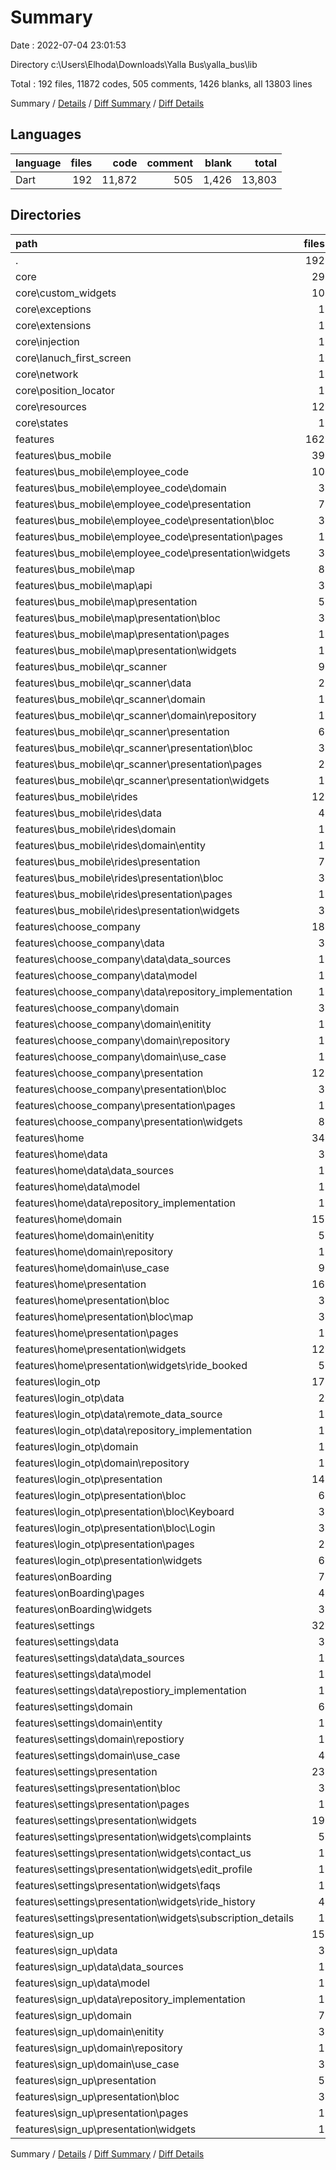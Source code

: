 # Summary

Date : 2022-07-04 23:01:53

Directory c:\\Users\\Elhoda\\Downloads\\Yalla Bus\\yalla_bus\\lib

Total : 192 files,  11872 codes, 505 comments, 1426 blanks, all 13803 lines

Summary / [Details](details.md) / [Diff Summary](diff.md) / [Diff Details](diff-details.md)

## Languages
| language | files | code | comment | blank | total |
| :--- | ---: | ---: | ---: | ---: | ---: |
| Dart | 192 | 11,872 | 505 | 1,426 | 13,803 |

## Directories
| path | files | code | comment | blank | total |
| :--- | ---: | ---: | ---: | ---: | ---: |
| . | 192 | 11,872 | 505 | 1,426 | 13,803 |
| core | 29 | 1,531 | 84 | 178 | 1,793 |
| core\\custom_widgets | 10 | 410 | 2 | 38 | 450 |
| core\\exceptions | 1 | 1 | 0 | 1 | 2 |
| core\\extensions | 1 | 183 | 26 | 25 | 234 |
| core\\injection | 1 | 126 | 0 | 23 | 149 |
| core\\lanuch_first_screen | 1 | 43 | 0 | 3 | 46 |
| core\\network | 1 | 16 | 0 | 4 | 20 |
| core\\position_locator | 1 | 18 | 32 | 15 | 65 |
| core\\resources | 12 | 717 | 24 | 63 | 804 |
| core\\states | 1 | 17 | 0 | 6 | 23 |
| features | 162 | 10,142 | 377 | 1,239 | 11,758 |
| features\\bus_mobile | 39 | 1,950 | 154 | 261 | 2,365 |
| features\\bus_mobile\\employee_code | 10 | 533 | 1 | 76 | 610 |
| features\\bus_mobile\\employee_code\\domain | 3 | 114 | 0 | 16 | 130 |
| features\\bus_mobile\\employee_code\\presentation | 7 | 419 | 1 | 60 | 480 |
| features\\bus_mobile\\employee_code\\presentation\\bloc | 3 | 121 | 1 | 38 | 160 |
| features\\bus_mobile\\employee_code\\presentation\\pages | 1 | 144 | 0 | 6 | 150 |
| features\\bus_mobile\\employee_code\\presentation\\widgets | 3 | 154 | 0 | 16 | 170 |
| features\\bus_mobile\\map | 8 | 482 | 4 | 67 | 553 |
| features\\bus_mobile\\map\\api | 3 | 89 | 0 | 14 | 103 |
| features\\bus_mobile\\map\\presentation | 5 | 393 | 4 | 53 | 450 |
| features\\bus_mobile\\map\\presentation\\bloc | 3 | 172 | 2 | 33 | 207 |
| features\\bus_mobile\\map\\presentation\\pages | 1 | 138 | 1 | 12 | 151 |
| features\\bus_mobile\\map\\presentation\\widgets | 1 | 83 | 1 | 8 | 92 |
| features\\bus_mobile\\qr_scanner | 9 | 392 | 1 | 49 | 442 |
| features\\bus_mobile\\qr_scanner\\data | 2 | 50 | 0 | 9 | 59 |
| features\\bus_mobile\\qr_scanner\\domain | 1 | 6 | 0 | 3 | 9 |
| features\\bus_mobile\\qr_scanner\\domain\\repository | 1 | 6 | 0 | 3 | 9 |
| features\\bus_mobile\\qr_scanner\\presentation | 6 | 336 | 1 | 37 | 374 |
| features\\bus_mobile\\qr_scanner\\presentation\\bloc | 3 | 64 | 1 | 22 | 87 |
| features\\bus_mobile\\qr_scanner\\presentation\\pages | 2 | 225 | 0 | 12 | 237 |
| features\\bus_mobile\\qr_scanner\\presentation\\widgets | 1 | 47 | 0 | 3 | 50 |
| features\\bus_mobile\\rides | 12 | 543 | 148 | 69 | 760 |
| features\\bus_mobile\\rides\\data | 4 | 105 | 0 | 14 | 119 |
| features\\bus_mobile\\rides\\domain | 1 | 10 | 147 | 4 | 161 |
| features\\bus_mobile\\rides\\domain\\entity | 1 | 10 | 147 | 4 | 161 |
| features\\bus_mobile\\rides\\presentation | 7 | 428 | 1 | 51 | 480 |
| features\\bus_mobile\\rides\\presentation\\bloc | 3 | 78 | 1 | 26 | 105 |
| features\\bus_mobile\\rides\\presentation\\pages | 1 | 91 | 0 | 7 | 98 |
| features\\bus_mobile\\rides\\presentation\\widgets | 3 | 259 | 0 | 18 | 277 |
| features\\choose_company | 18 | 788 | 40 | 105 | 933 |
| features\\choose_company\\data | 3 | 92 | 1 | 11 | 104 |
| features\\choose_company\\data\\data_sources | 1 | 23 | 0 | 4 | 27 |
| features\\choose_company\\data\\model | 1 | 40 | 0 | 4 | 44 |
| features\\choose_company\\data\\repository_implementation | 1 | 29 | 1 | 3 | 33 |
| features\\choose_company\\domain | 3 | 34 | 0 | 9 | 43 |
| features\\choose_company\\domain\\enitity | 1 | 17 | 0 | 3 | 20 |
| features\\choose_company\\domain\\repository | 1 | 6 | 0 | 2 | 8 |
| features\\choose_company\\domain\\use_case | 1 | 11 | 0 | 4 | 15 |
| features\\choose_company\\presentation | 12 | 662 | 39 | 85 | 786 |
| features\\choose_company\\presentation\\bloc | 3 | 105 | 32 | 38 | 175 |
| features\\choose_company\\presentation\\pages | 1 | 82 | 0 | 9 | 91 |
| features\\choose_company\\presentation\\widgets | 8 | 475 | 7 | 38 | 520 |
| features\\home | 34 | 2,776 | 84 | 333 | 3,193 |
| features\\home\\data | 3 | 449 | 2 | 45 | 496 |
| features\\home\\data\\data_sources | 1 | 134 | 0 | 15 | 149 |
| features\\home\\data\\model | 1 | 167 | 0 | 16 | 183 |
| features\\home\\data\\repository_implementation | 1 | 148 | 2 | 14 | 164 |
| features\\home\\domain | 15 | 195 | 73 | 55 | 323 |
| features\\home\\domain\\enitity | 5 | 70 | 73 | 23 | 166 |
| features\\home\\domain\\repository | 1 | 19 | 0 | 2 | 21 |
| features\\home\\domain\\use_case | 9 | 106 | 0 | 30 | 136 |
| features\\home\\presentation | 16 | 2,132 | 9 | 233 | 2,374 |
| features\\home\\presentation\\bloc | 3 | 698 | 0 | 146 | 844 |
| features\\home\\presentation\\bloc\\map | 3 | 698 | 0 | 146 | 844 |
| features\\home\\presentation\\pages | 1 | 42 | 3 | 5 | 50 |
| features\\home\\presentation\\widgets | 12 | 1,392 | 6 | 82 | 1,480 |
| features\\home\\presentation\\widgets\\ride_booked | 5 | 647 | 0 | 31 | 678 |
| features\\login_otp | 17 | 964 | 2 | 118 | 1,084 |
| features\\login_otp\\data | 2 | 49 | 0 | 8 | 57 |
| features\\login_otp\\data\\remote_data_source | 1 | 25 | 0 | 4 | 29 |
| features\\login_otp\\data\\repository_implementation | 1 | 24 | 0 | 4 | 28 |
| features\\login_otp\\domain | 1 | 6 | 0 | 5 | 11 |
| features\\login_otp\\domain\\repository | 1 | 6 | 0 | 5 | 11 |
| features\\login_otp\\presentation | 14 | 909 | 2 | 105 | 1,016 |
| features\\login_otp\\presentation\\bloc | 6 | 225 | 0 | 61 | 286 |
| features\\login_otp\\presentation\\bloc\\Keyboard | 3 | 86 | 0 | 27 | 113 |
| features\\login_otp\\presentation\\bloc\\Login | 3 | 139 | 0 | 34 | 173 |
| features\\login_otp\\presentation\\pages | 2 | 201 | 0 | 14 | 215 |
| features\\login_otp\\presentation\\widgets | 6 | 483 | 2 | 30 | 515 |
| features\\onBoarding | 7 | 302 | 1 | 42 | 345 |
| features\\onBoarding\\pages | 4 | 222 | 1 | 28 | 251 |
| features\\onBoarding\\widgets | 3 | 80 | 0 | 14 | 94 |
| features\\settings | 32 | 2,552 | 93 | 251 | 2,896 |
| features\\settings\\data | 3 | 306 | 0 | 38 | 344 |
| features\\settings\\data\\data_sources | 1 | 70 | 0 | 6 | 76 |
| features\\settings\\data\\model | 1 | 165 | 0 | 25 | 190 |
| features\\settings\\data\\repostiory_implementation | 1 | 71 | 0 | 7 | 78 |
| features\\settings\\domain | 6 | 111 | 0 | 35 | 146 |
| features\\settings\\domain\\entity | 1 | 53 | 0 | 16 | 69 |
| features\\settings\\domain\\repostiory | 1 | 11 | 0 | 3 | 14 |
| features\\settings\\domain\\use_case | 4 | 47 | 0 | 16 | 63 |
| features\\settings\\presentation | 23 | 2,135 | 93 | 178 | 2,406 |
| features\\settings\\presentation\\bloc | 3 | 284 | 0 | 75 | 359 |
| features\\settings\\presentation\\pages | 1 | 69 | 0 | 6 | 75 |
| features\\settings\\presentation\\widgets | 19 | 1,782 | 93 | 97 | 1,972 |
| features\\settings\\presentation\\widgets\\complaints | 5 | 473 | 92 | 32 | 597 |
| features\\settings\\presentation\\widgets\\contact_us | 1 | 46 | 0 | 6 | 52 |
| features\\settings\\presentation\\widgets\\edit_profile | 1 | 258 | 0 | 8 | 266 |
| features\\settings\\presentation\\widgets\\faqs | 1 | 113 | 0 | 4 | 117 |
| features\\settings\\presentation\\widgets\\ride_history | 4 | 347 | 0 | 17 | 364 |
| features\\settings\\presentation\\widgets\\subscription_details | 1 | 219 | 0 | 3 | 222 |
| features\\sign_up | 15 | 810 | 3 | 129 | 942 |
| features\\sign_up\\data | 3 | 251 | 2 | 34 | 287 |
| features\\sign_up\\data\\data_sources | 1 | 72 | 0 | 8 | 80 |
| features\\sign_up\\data\\model | 1 | 113 | 0 | 19 | 132 |
| features\\sign_up\\data\\repository_implementation | 1 | 66 | 2 | 7 | 75 |
| features\\sign_up\\domain | 7 | 87 | 0 | 29 | 116 |
| features\\sign_up\\domain\\enitity | 3 | 43 | 0 | 13 | 56 |
| features\\sign_up\\domain\\repository | 1 | 11 | 0 | 4 | 15 |
| features\\sign_up\\domain\\use_case | 3 | 33 | 0 | 12 | 45 |
| features\\sign_up\\presentation | 5 | 472 | 1 | 66 | 539 |
| features\\sign_up\\presentation\\bloc | 3 | 151 | 0 | 47 | 198 |
| features\\sign_up\\presentation\\pages | 1 | 208 | 1 | 13 | 222 |
| features\\sign_up\\presentation\\widgets | 1 | 113 | 0 | 6 | 119 |

Summary / [Details](details.md) / [Diff Summary](diff.md) / [Diff Details](diff-details.md)